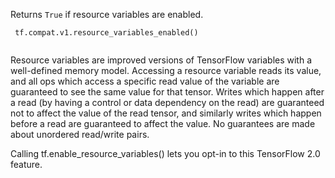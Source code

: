 Returns  `True`  if resource variables are enabled.



```
 tf.compat.v1.resource_variables_enabled()
 
```

Resource variables are improved versions of TensorFlow variables with a
well-defined memory model. Accessing a resource variable reads its value, and
all ops which access a specific read value of the variable are guaranteed to
see the same value for that tensor. Writes which happen after a read (by
having a control or data dependency on the read) are guaranteed not to affect
the value of the read tensor, and similarly writes which happen before a read
are guaranteed to affect the value. No guarantees are made about unordered
read/write pairs.

Calling tf.enable_resource_variables() lets you opt-in to this TensorFlow 2.0
feature.

